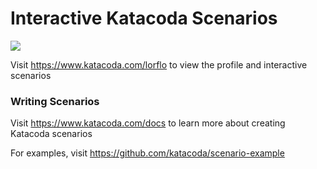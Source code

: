 # Interactive Katacoda Scenarios

[![](http://shields.katacoda.com/katacoda/lorflo/count.svg)](https://www.katacoda.com/lorflo "Get your profile on Katacoda.com")

Visit https://www.katacoda.com/lorflo to view the profile and interactive scenarios

### Writing Scenarios
Visit https://www.katacoda.com/docs to learn more about creating Katacoda scenarios

For examples, visit https://github.com/katacoda/scenario-example
